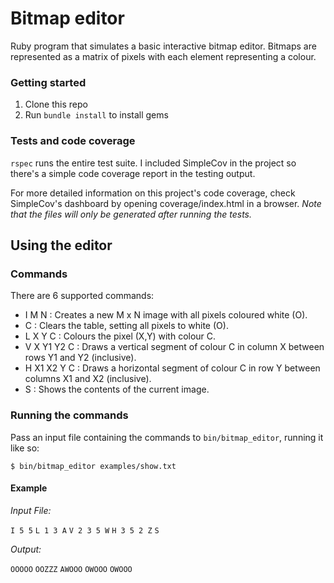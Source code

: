 # Bitmap editor

Ruby program that simulates a basic interactive bitmap editor. Bitmaps are represented as a matrix of pixels with each element representing a colour.

### Getting started
1. Clone this repo
2. Run `bundle install` to install gems

### Tests and code coverage

`rspec` runs the entire test suite. I included SimpleCov in the project so there's a simple code coverage report in the testing output.

For more detailed information on this project's code coverage, check SimpleCov's dashboard by opening coverage/index.html in a browser. *Note that the files will only be generated after running the tests.*

## Using the editor

### Commands
There are 6 supported commands:

- I M N : Creates a new M x N image with all pixels coloured white (O).
- C : Clears the table, setting all pixels to white (O).
- L X Y C : Colours the pixel (X,Y) with colour C.
- V X Y1 Y2 C : Draws a vertical segment of colour C in column X between rows Y1 and Y2 (inclusive).
- H X1 X2 Y C : Draws a horizontal segment of colour C in row Y between columns X1 and X2 (inclusive).
- S : Shows the contents of the current image.

### Running the commands
Pass an input file containing the commands to `bin/bitmap_editor`, running it like so:

`$ bin/bitmap_editor examples/show.txt`

#### Example

*Input File:*

`I 5 5`
`L 1 3 A`
`V 2 3 5 W`
`H 3 5 2 Z`
`S`

*Output:*

`OOOOO`
`OOZZZ`
`AWOOO`
`OWOOO`
`OWOOO`
